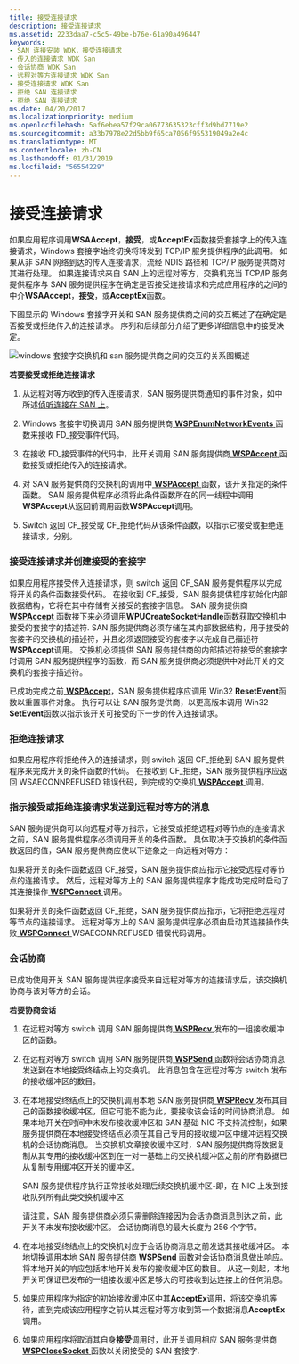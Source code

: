 ```yaml
---
title: 接受连接请求
description: 接受连接请求
ms.assetid: 2233daa7-c5c5-49be-b76e-61a90a496447
keywords:
- SAN 连接安装 WDK，接受连接请求
- 传入的连接请求 WDK San
- 会话协商 WDK San
- 远程对等方连接请求 WDK San
- 接受连接请求 WDK San
- 拒绝 SAN 连接请求
- 拒绝 SAN 连接请求
ms.date: 04/20/2017
ms.localizationpriority: medium
ms.openlocfilehash: 5af6ebea57f29ca06773635323cff3d9bd7719e2
ms.sourcegitcommit: a33b7978e22d5bb9f65ca7056f955319049a2e4c
ms.translationtype: MT
ms.contentlocale: zh-CN
ms.lasthandoff: 01/31/2019
ms.locfileid: "56554229"
---
```

# <a name="accepting-connection-requests"></a>接受连接请求





如果应用程序调用**WSAAccept**，**接受**，或**AcceptEx**函数接受套接字上的传入连接请求，Windows 套接字始终切换将转发到 TCP/IP 服务提供程序的此调用。 如果从非 SAN 网络到达的传入连接请求，流经 NDIS 路径和 TCP/IP 服务提供商对其进行处理。 如果连接请求来自 SAN 上的远程对等方，交换机充当 TCP/IP 服务提供程序与 SAN 服务提供程序在确定是否接受连接请求和完成应用程序的之间的中介**WSAAccept**，**接受**，或**AcceptEx**函数。

下图显示的 Windows 套接字开关和 SAN 服务提供商之间的交互概述了在确定是否接受或拒绝传入的连接请求。 序列和后续部分介绍了更多详细信息中的接受决定。

![windows 套接字交换机和 san 服务提供商之间的交互的关系图概述](images/apiflow5.png)

 **若要接受或拒绝连接请求**

1.  从远程对等方收到的传入连接请求，SAN 服务提供商通知的事件对象，如中所述[侦听连接在 SAN 上](listening-for-connections-on-a-san.md)。

2.  Windows 套接字切换调用 SAN 服务提供商[ **WSPEnumNetworkEvents** ](https://msdn.microsoft.com/library/windows/hardware/ff566284)函数来接收 FD\_接受事件代码。

3.  在接收 FD\_接受事件的代码中，此开关调用 SAN 服务提供商[ **WSPAccept** ](https://msdn.microsoft.com/library/windows/hardware/ff566266)函数接受或拒绝传入的连接请求。

4.  对 SAN 服务提供商的交换机的调用中[ **WSPAccept** ](https://msdn.microsoft.com/library/windows/hardware/ff566266)函数，该开关指定的条件函数。 SAN 服务提供程序必须将此条件函数所在的同一线程中调用**WSPAccept**从返回前调用函数**WSPAccept**调用。

5.  Switch 返回 CF\_接受或 CF\_拒绝代码从该条件函数，以指示它接受或拒绝连接请求，分别。

### <a name="accepting-a-connection-request-and-creating-an-accepting-socket"></a>接受连接请求并创建接受的套接字

如果应用程序接受传入连接请求，则 switch 返回 CF\_SAN 服务提供程序以完成将开关的条件函数接受代码。 在接收到 CF\_接受，SAN 服务提供程序初始化内部数据结构，它将在其中存储有关接受的套接字信息。 SAN 服务提供商[ **WSPAccept** ](https://msdn.microsoft.com/library/windows/hardware/ff566266)函数接下来必须调用**WPUCreateSocketHandle**函数获取交换机中接受的套接字的描述符. SAN 服务提供商必须存储在其内部数据结构，用于接受的套接字的交换机的描述符，并且必须返回接受的套接字以完成自己描述符**WSPAccept**调用。 交换机必须提供 SAN 服务提供商的内部描述符接受的套接字时调用 SAN 服务提供程序的函数，而 SAN 服务提供商必须提供中对此开关的交换机的套接字描述符。

已成功完成之前[ **WSPAccept**](https://msdn.microsoft.com/library/windows/hardware/ff566266)，SAN 服务提供程序应调用 Win32 **ResetEvent**函数以重置事件对象。 执行可以让 SAN 服务提供商，以更高版本调用 Win32 **SetEvent**函数以指示该开关可接受的下一步的传入连接请求。

### <a name="rejecting-a-connection-request"></a>拒绝连接请求

如果应用程序将拒绝传入的连接请求，则 switch 返回 CF\_拒绝到 SAN 服务提供程序来完成开关的条件函数的代码。 在接收到 CF\_拒绝，SAN 服务提供程序应返回 WSAECONNREFUSED 错误代码，到完成的交换机[ **WSPAccept** ](https://msdn.microsoft.com/library/windows/hardware/ff566266)调用。

### <a name="indicating-acceptance-or-refusal-of-a-connection-request-to-a-remote-peer"></a>指示接受或拒绝连接请求发送到远程对等方的消息

SAN 服务提供商可以向远程对等方指示，它接受或拒绝远程对等节点的连接请求之前，SAN 服务提供程序必须调用开关的条件函数。 具体取决于交换机的条件函数返回的值，SAN 服务提供商应使以下迹象之一向远程对等方：

如果将开关的条件函数返回 CF\_接受，SAN 服务提供商应指示它接受远程对等节点的连接请求。 然后，远程对等方上的 SAN 服务提供程序才能成功完成时启动了其连接操作[ **WSPConnect** ](https://msdn.microsoft.com/library/windows/hardware/ff566275)调用。

如果将开关的条件函数返回 CF\_拒绝，SAN 服务提供商应指示，它将拒绝远程对等节点的连接请求。 远程对等方上的 SAN 服务提供程序必须由启动其连接操作失败[ **WSPConnect** ](https://msdn.microsoft.com/library/windows/hardware/ff566275) WSAECONNREFUSED 错误代码调用。

### <a name="session-negotiation"></a>会话协商

已成功使用开关 SAN 服务提供程序接受来自远程对等方的连接请求后，该交换机协商与该对等方的会话。

 **若要协商会话**

1.  在远程对等方 switch 调用 SAN 服务提供商[ **WSPRecv** ](https://msdn.microsoft.com/library/windows/hardware/ff566309)发布的一组接收缓冲区的函数。

2.  在远程对等方 switch 调用 SAN 服务提供商[ **WSPSend** ](https://msdn.microsoft.com/library/windows/hardware/ff566316)函数将会话协商消息发送到在本地接受终结点上的交换机。 此消息包含在远程对等方 switch 发布的接收缓冲区的数目。

3.  在本地接受终结点上的交换机调用本地 SAN 服务提供商[ **WSPRecv** ](https://msdn.microsoft.com/library/windows/hardware/ff566309)发布其自己的函数接收缓冲区，但它可能不能为此，要接收该会话的时间协商消息。 如果本地开关在时间中未发布接收缓冲区和 SAN 基础 NIC 不支持流控制，如果服务提供商在本地接受终结点必须在其自己专用的接收缓冲区中缓冲远程交换机的会话协商消息。 当交换机文章接收缓冲区时，SAN 服务提供商将数据复制从其专用的接收缓冲区到在一对一基础上的交换机缓冲区之前的所有数据已从复制专用缓冲区开关的缓冲区。

    SAN 服务提供程序执行正常接收处理后续交换机缓冲区-即，在 NIC 上发到接收队列所有此类交换机缓冲区

    请注意，SAN 服务提供商必须只需删除连接因为会话协商消息到达之前，此开关不未发布接收缓冲区。 会话协商消息的最大长度为 256 个字节。

4.  在本地接受终结点上的交换机对应于会话协商消息之前发送其接收缓冲区。 本地切换调用本地 SAN 服务提供商[ **WSPSend** ](https://msdn.microsoft.com/library/windows/hardware/ff566316)函数对会话协商消息做出响应。 将本地开关的响应包括本地开关发布的接收缓冲区的数目。 从这一刻起，本地开关可保证已发布的一组接收缓冲区足够大的可接收到达连接上的任何消息。

5.  如果应用程序为指定的初始接收缓冲区中其**AcceptEx**调用，将该交换机等待，直到完成该应用程序之前从其远程对等方收到第一个数据消息**AcceptEx**调用。

6.  如果应用程序将取消其自身**接受**调用时，此开关调用相应 SAN 服务提供商[ **WSPCloseSocket** ](https://msdn.microsoft.com/library/windows/hardware/ff566273)函数以关闭接受的 SAN 套接字.

 

 





